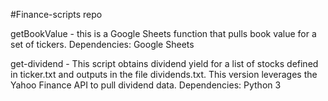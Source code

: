 #Finance-scripts repo

getBookValue - this is a Google Sheets function that pulls book value for a set of tickers.
Dependencies: Google Sheets

get-dividend - This script obtains dividend yield for a list of stocks defined in ticker.txt and outputs in the file dividends.txt. This version leverages the Yahoo Finance API to pull dividend data.
Dependencies: Python 3
